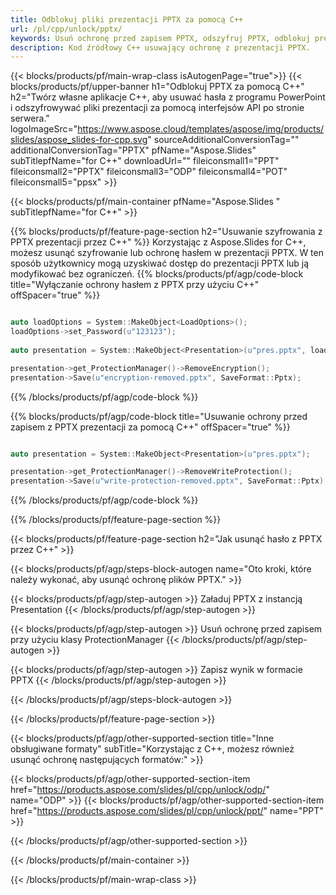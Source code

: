 ```yaml
---
title: Odblokuj pliki prezentacji PPTX za pomocą C++
url: /pl/cpp/unlock/pptx/
keywords: Usuń ochronę przed zapisem PPTX, odszyfruj PPTX, odblokuj prezentację PPTX, usuń ochronę PPTX
description: Kod źródłowy C++ usuwający ochronę z prezentacji PPTX.
---
```


{{< blocks/products/pf/main-wrap-class isAutogenPage="true">}}
{{< blocks/products/pf/upper-banner h1="Odblokuj PPTX za pomocą C++" h2="Twórz własne aplikacje C++, aby usuwać hasła z programu PowerPoint i odszyfrowywać pliki prezentacji za pomocą interfejsów API po stronie serwera." logoImageSrc="https://www.aspose.cloud/templates/aspose/img/products/slides/aspose_slides-for-cpp.svg" sourceAdditionalConversionTag="" additionalConversionTag="PPTX" pfName="Aspose.Slides" subTitlepfName="for C++" downloadUrl="" fileiconsmall1="PPT" fileiconsmall2="PPTX" fileiconsmall3="ODP" fileiconsmall4="POT" fileiconsmall5="ppsx" >}}

{{< blocks/products/pf/main-container pfName="Aspose.Slides " subTitlepfName="for C++" >}}

{{% blocks/products/pf/feature-page-section  h2="Usuwanie szyfrowania z PPTX prezentacji przez C++" %}}
Korzystając z Aspose.Slides for C++, możesz usunąć szyfrowanie lub ochronę hasłem w prezentacji PPTX. W ten sposób użytkownicy mogą uzyskiwać dostęp do prezentacji PPTX lub ją modyfikować bez ograniczeń.
{{% blocks/products/pf/agp/code-block title="Wyłączanie ochrony hasłem z PPTX przy użyciu C++" offSpacer="true" %}}

```cpp

auto loadOptions = System::MakeObject<LoadOptions>();
loadOptions->set_Password(u"123123");
    
auto presentation = System::MakeObject<Presentation>(u"pres.pptx", loadOptions);

presentation->get_ProtectionManager()->RemoveEncryption();
presentation->Save(u"encryption-removed.pptx", SaveFormat::Pptx);
```

{{% /blocks/products/pf/agp/code-block %}}

{{% blocks/products/pf/agp/code-block title="Usuwanie ochrony przed zapisem z PPTX prezentacji za pomocą C++" offSpacer="true" %}}

```cpp

auto presentation = System::MakeObject<Presentation>(u"pres.pptx");

presentation->get_ProtectionManager()->RemoveWriteProtection();
presentation->Save(u"write-protection-removed.pptx", SaveFormat::Pptx);
```

{{% /blocks/products/pf/agp/code-block %}}

{{% /blocks/products/pf/feature-page-section %}}

{{< blocks/products/pf/feature-page-section  h2="Jak usunąć hasło z PPTX przez C++" >}}

{{< blocks/products/pf/agp/steps-block-autogen name="Oto kroki, które należy wykonać, aby usunąć ochronę plików PPTX." >}}

{{< blocks/products/pf/agp/step-autogen >}}
Załaduj PPTX z instancją Presentation
{{< /blocks/products/pf/agp/step-autogen >}}

{{< blocks/products/pf/agp/step-autogen >}}
Usuń ochronę przed zapisem przy użyciu klasy ProtectionManager
{{< /blocks/products/pf/agp/step-autogen >}}

{{< blocks/products/pf/agp/step-autogen >}}
Zapisz wynik w formacie PPTX
{{< /blocks/products/pf/agp/step-autogen >}}

{{< /blocks/products/pf/agp/steps-block-autogen >}}

{{< /blocks/products/pf/feature-page-section >}}

{{< blocks/products/pf/agp/other-supported-section title="Inne obsługiwane formaty" subTitle="Korzystając z C++, możesz również usunąć ochronę następujących formatów:" >}}

{{< blocks/products/pf/agp/other-supported-section-item href="https://products.aspose.com/slides/pl/cpp/unlock/odp/" name="ODP" >}}
{{< blocks/products/pf/agp/other-supported-section-item href="https://products.aspose.com/slides/pl/cpp/unlock/ppt/" name="PPT" >}}


{{< /blocks/products/pf/agp/other-supported-section >}}

{{< /blocks/products/pf/main-container >}}
    
{{< /blocks/products/pf/main-wrap-class >}}